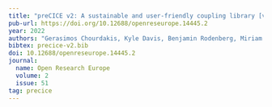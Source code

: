 ```yaml
---
title: "preCICE v2: A sustainable and user-friendly coupling library [version 2; peer review: 2 approved]"
pub-url: https://doi.org/10.12688/openreseurope.14445.2
year: 2022
authors: "Gerasimos Chourdakis, Kyle Davis, Benjamin Rodenberg, Miriam Schulte, Frédéric Simonis, Benjamin Uekermann et al."
bibtex: precice-v2.bib
doi: 10.12688/openreseurope.14445.2
journal:
  name: Open Research Europe
  volume: 2
  issue: 51
tag: precice
---
```

